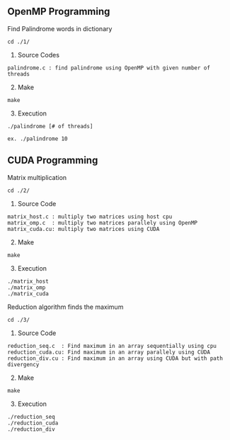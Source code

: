 OpenMP Programming
----
   Find Palindrome words in dictionary
   ```
   cd ./1/
   ```

   1. Source Codes
   ```
   palindrome.c : find palindrome using OpenMP with given number of threads
   ```
   2. Make
   ```
   make
   ```
   3. Execution
   ```
   ./palindrome [# of threads]

   ex. ./palindrome 10
   ```

CUDA Programming
----
   Matrix multiplication
   ```
   cd ./2/
   ```

   1. Source Code
   ```
   matrix_host.c : multiply two matrices using host cpu
   matrix_omp.c  : multiply two matrices parallely using OpenMP
   matrix_cuda.cu: multiply two matrices using CUDA
   ```
   2. Make
   ```
   make
   ```
   3. Execution
   ```
   ./matrix_host
   ./matrix_omp
   ./matrix_cuda
   ```

   Reduction algorithm finds the maximum
   ```
   cd ./3/
   ```
   1. Source Code
   ```
   reduction_seq.c  : Find maximum in an array sequentially using cpu
   reduction_cuda.cu: Find maximum in an array parallely using CUDA
   reduction_div.cu : Find maximum in an array using CUDA but with path divergency
   ```
   2. Make
   ```
   make
   ```
   3. Execution
   ```
   ./reduction_seq
   ./reduction_cuda
   ./reduction_div
   ```
